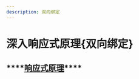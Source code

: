 ```yaml
---
description: 双向绑定
---
```


# 深入响应式原理{双向绑定}

##  ****[**响应式原理**](https://legacy.gitbook.com/book/zhouxianfei/vue/edit#)\*\*\*\*

